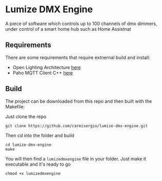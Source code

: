 # Lumize DMX Engine
A piece of software which controls up to 100 channels of dmx dimmers, under control of a smart home hub such as Home Assistnat
## Requirements
There are some requirements that require extnernal build and install:
- Open Lighting Architecture [here](https://github.com/OpenLightingProject/ola)
- Paho MQTT Client C++ [here](https://github.com/eclipse/paho.mqtt.cpp)
## Build
The project can be downloaded from this repo and then built with the Makefile:


Just clone the repo

```
git clone https://github.com/carmisergio/lumize-dmx-engine.git
```


Then cd into the folder and build

```
cd lumize-dmx-engine
make
```

You will then find a `lumizedmxengine` file in your folder. Just make it executable and it's ready to go

```
chmod +x lumizedmxengine
```
